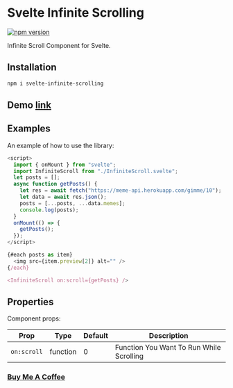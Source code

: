 # Svelte Infinite Scrolling

[![npm version](https://badge.fury.io/js/svelte-infinite-scroll.svg)](https://www.npmjs.com/package/svelte-infinite-scrolling)

Infinite Scroll Component for Svelte.

## Installation

```bash
npm i svelte-infinite-scrolling
```


## Demo [link](https://svelte-infinite-example.netlify.app/)




## Examples

An example of how to use the library:

```js
<script>
  import { onMount } from "svelte";
  import InfiniteScroll from "./InfiniteScroll.svelte";
  let posts = [];
  async function getPosts() {
    let res = await fetch("https://meme-api.herokuapp.com/gimme/10");
    let data = await res.json();
    posts = [...posts, ...data.memes];
    console.log(posts);
  }
  onMount(() => {
    getPosts();
  });
</script>

{#each posts as item}
  <img src={item.preview[2]} alt="" />
{/each}

<InfiniteScroll on:scroll={getPosts} />
```

## Properties

Component props:

| Prop            | Type   | Default | Description                               |
| --------------- | ------ | ------- | ----------------------------------------- |
| `on:scroll`     | function | 0     | Function You Want To Run While Scrolling  |



### [Buy Me A Coffee](https://www.buymeacoffee.com/jatinhemnani01) 
